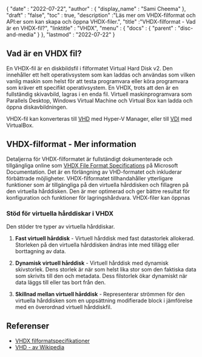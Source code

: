 {
  "date" : "2022-07-22",
  "author" : {
    "display_name" : "Sami Cheema"
},
  "draft" : "false",
   "toc" : true,
  "description" :"Läs mer om VHDX-filformat och API:er som kan skapa och öppna VHDX-filer.",
  "title" :"VHDX-filformat - Vad är en VHDX-fil?",
  "linktitle" : "VHDX",
  "menu" : {
    "docs" : {
      "parent" : "disc-and-media"
}
},
  "lastmod" : "2022-07-22"
}

## Vad är en VHDX fil?

En VHDX-fil är en diskbildsfil i filformatet Virtual Hard Disk v2. Den innehåller ett helt operativsystem som kan laddas och användas som vilken vanlig maskin som helst för att testa programvara eller köra programvara som kräver ett specifikt operativsystem. En VHDX, trots att den är en fullständig skivavbild, lagras i en enda fil. Virtuell maskinprogramvara som Parallels Desktop, Windows Virtual Machine och Virtual Box kan ladda och öppna diskavbildningen.

VHDX-fil kan konverteras till [VHD](/sv/disc-and-media/vhd/) med Hyper-V Manager, eller till [VDI](/sv/disc-and-media/vdi/) med VirtualBox.

## VHDX-filformat - Mer information

Detaljerna för VHDX-filformatet är fullständigt dokumenterade och tillgängliga online som [VHDX File Format Specifications](https://learn.microsoft.com/en-us/openspecs/windows_protocols/ms-vhdx/83e061f8-f6e2-4de1-91bd-5d518a43d477) på Microsoft Documentation. Det är en förlängning av VHD-formatet och inkluderar förbättrade möjligheter. VHDX-filformatet tillhandahåller ytterligare funktioner som är tillgängliga på den virtuella hårddisken och fillagren på den virtuella hårddisken. Den är mer optimerad och ger bättre resultat för konfiguration och funktioner för lagringshårdvara. VHDX-filer kan öppnas

### Stöd för virtuella hårddiskar i VHDX

Den stöder tre typer av virtuella hårddiskar.

1. **Fast virtuell hårddisk** - Virtuell hårddisk med fast datastorlek allokerad. Storleken på den virtuella hårddisken ändras inte med tillägg eller borttagning av data.

1. **Dynamisk virtuell hårddisk** - Virtuell hårddisk med dynamisk skivstorlek. Dens storlek är när som helst lika stor som den faktiska data som skrivits till den och metadata. Dess filstorlek ökar dynamiskt när data läggs till eller tas bort från den.

1. **Skillnad mellan virtuell hårddisk** - Representerar strömmen för den virtuella hårddisken som en uppsättning modifierade block i jämförelse med en överordnad virtuell hårddiskfil.

## Referenser

* [VHDX filformatspecifikationer](https://learn.microsoft.com/en-us/openspecs/windows_protocols/ms-vhdx/83e061f8-f6e2-4de1-91bd-5d518a43d477)
* [VHD - av Wikipedia](https://en.wikipedia.org/wiki/VHD_(file_format))

